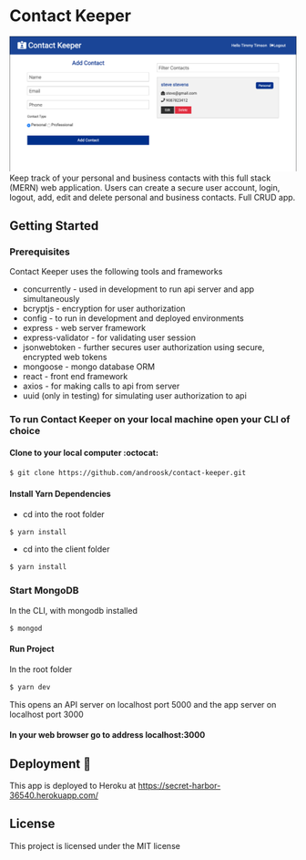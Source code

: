 

# Contact Keeper
![Screenshot](screenshot.png)
Keep track of your personal and business contacts with this full stack (MERN) web application. Users can create a secure user account, login, logout, add, edit and delete personal and business contacts. Full CRUD app.

## Getting Started
### Prerequisites
Contact Keeper uses the following tools and frameworks
- concurrently - used in development to run api server and app simultaneously
- bcryptjs - encryption for user authorization
- config - to run in development and deployed environments
- express - web server framework
- express-validator - for validating user session
- jsonwebtoken - further secures user authorization using secure, encrypted web tokens
- mongoose - mongo database ORM
- react - front end framework
- axios - for making calls to api from server
- uuid (only in testing) for simulating user authorization to api

### To run Contact Keeper on your local machine open your CLI of choice
#### Clone to your local computer :octocat:
```sh
$ git clone https://github.com/androosk/contact-keeper.git
```
#### Install Yarn Dependencies
- cd into the root folder
```sh
$ yarn install
```
- cd into the client folder
```sh
$ yarn install
```
### Start MongoDB
In the CLI, with mongodb installed
```sh
$ mongod
```
#### Run Project
In the root folder
```sh
$ yarn dev
```
This opens an API server on localhost port 5000 and the app server on localhost port 3000

#### In your web browser go to address localhost:3000

## Deployment :link:
This app is deployed to Heroku at
https://secret-harbor-36540.herokuapp.com/

## License
This project is licensed under the MIT license

